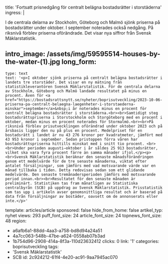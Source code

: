 title: 'Fortsatt prisnedgång för centralt belägna bostadsrätter i storstäderna'
ingress: |
  <p>I de centrala delarna av Stockholm, Göteborg och Malmö sjönk priserna på bostadsrätter under oktober. I september noterades också nedgång. På riksnivå förblev priserna oförändrade. Det visar nya siffror från Svensk Mäklarstatistik.
  </p>
  
intro_image: /assets/img/59595514-houses-by-the-water-(1).jpg
long_form:
  -
    type: text
    text: '<p>I oktober sjönk priserna på centralt belägna bostadsrätter i landets tre storstäder. Det visar en ny mätning från statistikleverantören Svensk Mäklarstatistik. För de centrala delarna av Stockholm, Göteborg och Malmö landade resultatet på minus en procent. Även för <a href="https://bostadsrattsnytt.se/nyheter/boprisutveckling/2023-10-06-priserna-pa-centralt-belaegna-laegenheter-i-storstaederna-minskar">september</a>&nbsp;i år noterades minus en procent för centralt belägna bostadsrätter i storstäderna.<br><br>Samtidigt steg bostadsrättspriserna i Storstockholm och Storgöteborg med en procent i oktober, medan minus en procent noterades för Stormalmö.<br><br>På riksnivå förblev prisutvecklingen oförändrad under oktober 2023 och på årsbasis ligger den nu på plus en procent. Medelpriset för en bostadsrätt i landet är nu 43 276 kronor per kvadratmeter, jämfört med 43 953 kronor i september. Sedan pristoppen förra våren har bostadsrättspriserna hittills minskat med i snitt tio procent. <br><br>Under perioden augusti–oktober i år såldes 25 913 bostadsrätter, vilket ska vara fyra procent färre än samma månader ifjol.</p><p><br>Svensk Mäklarstatistik beräknar den senaste månadsförändringen genom ett medelvärde för de tre senaste månaderna, viktat efter antalet försäljningar, som jämförs med vad motsvarande värde var en månad tillbaka i tiden. Detta redovisas sedan som ett glidande medelvärde. Den senaste tremånadersperioden jämförs med motsvarande period innan.<br><br>Resultatet för den senaste månaden är preliminärt. Statistiken tas fram månatligen av Statistiska centralbyrån (SCB) på uppdrag av Svensk Mäklarstatistik. Prisstatistik som tas upp i artikeln avser genomsnittliga resultat och är baserad på data från försäljningar av bostäder, oavsett om de annonserats eller inte.</p>'
template: articles/article
sponsored: false
hide_from_home: false
artikel_typ: nyhet
views: 293
puff_font_size: 24
article_font_size: 24
topnews_font_size: 48
region:
  - a6afb6a1-88dd-4aa3-a758-bd8d94a24a51
  - 4a7cc063-548b-47be-a624-0558ab07b3ad
  - 1b754d96-2908-414a-8f3a-110d23632412
clicks: 0
link: '1'
categories: boprisutveckling
tags:
  - 'Svensk Mäklarstatistik'
  - SCB
id: 2c924212-61f4-4e20-ac91-9aa7945ac070
